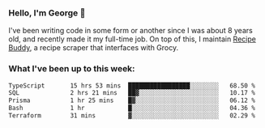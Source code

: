 ### Hello, I'm George 👋

I've been writing code in some form or another since I was about 8 years old, and recently made it my full-time job. On top of this, I maintain [Recipe Buddy](https://github.com/georgegebbett/recipe-buddy), a recipe scraper that interfaces with Grocy.  

<!--
**georgegebbett/georgegebbett** is a ✨ _special_ ✨ repository because its `README.md` (this file) appears on your GitHub profile.

Here are some ideas to get you started:

- 🔭 I’m currently working on ...
- 🌱 I’m currently learning ...
- 👯 I’m looking to collaborate on ...
- 🤔 I’m looking for help with ...
- 💬 Ask me about ...
- 📫 How to reach me: ...
- 😄 Pronouns: ...
- ⚡ Fun fact: ...
-->

### What I've been up to this week:
<!--START_SECTION:waka-->

```txt
TypeScript       15 hrs 53 mins  █████████████████░░░░░░░░   68.50 %
SQL              2 hrs 21 mins   ██▓░░░░░░░░░░░░░░░░░░░░░░   10.17 %
Prisma           1 hr 25 mins    █▓░░░░░░░░░░░░░░░░░░░░░░░   06.12 %
Bash             1 hr            █░░░░░░░░░░░░░░░░░░░░░░░░   04.36 %
Terraform        31 mins         ▓░░░░░░░░░░░░░░░░░░░░░░░░   02.29 %
```

<!--END_SECTION:waka-->
